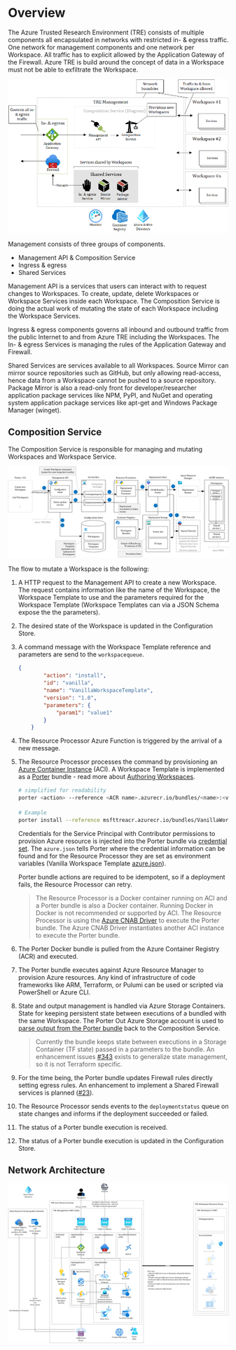 # Overview

The Azure Trusted Research Environment (TRE) consists of multiple components all encapsulated in networks with restricted in- & egress traffic. One network for management components and one network per Workspace. All traffic has to explicit allowed by the Application Gateway of the Firewall. Azure TRE is build around the concept of data in a Workspace must not be able to exfiltrate the Workspace.

![Architecture overview](./assets/archtecture-overview.png)

Management consists of three groups of components.

- Management API & Composition Service
- Ingress & egress
- Shared Services

Management API is a services that users can interact with to request changes to Workspaces. To create, update, delete Workspaces or Workspace Services inside each Workspace. The Composition Service is doing the actual work of mutating the state of each Workspace including the Workspace Services.

Ingress & egress components governs all inbound and outbound traffic from the public Internet to and from Azure TRE including the Workspaces. The In- & egress Services is managing the rules of the Application Gateway and Firewall.

Shared Services are services available to all Workspaces. Source Mirror can mirror source repositories such as GitHub, but only allowing read-access, hence data from a Workspace cannot be pushed to a source repository.
Package Mirror is also a read-only front for developer/researcher application package services like NPM, PyPI, and NuGet and operating system application package services like apt-get and Windows Package Manager (winget).

## Composition Service

The Composition Service is responsible for managing and mutating Workspaces and Workspace Service.

![Composition Service](./assets/composition-service.png)

The flow to mutate a Workspace is the following:

1. A HTTP request to the Management API to create a new Workspace. The request contains information like the name of the Workspace, the Workspace Template to use and the parameters required for the Workspace Template (Workspace Templates can via a JSON Schema expose the the parameters).
1. The desired state of the Workspace is updated in the Configuration Store.
1. A command message with the Workspace Template reference and parameters are send to the `workspacequeue`.

    ```JSON
    {
            "action": "install",
            "id": "vanilla",
            "name": "VanillaWorkspaceTemplate",
            "version": "1.0",
            "parameters": {
                "param1": "value1"
            }
        }
    ```

1. The Resource Processor Azure Function is triggered by the arrival of a new message.
1. The Resource Processor processes the command by provisioning an [Azure Container Instance](https://docs.microsoft.com/en-us/azure/container-instances/) (ACI). A Workspace Template is implemented as a [Porter](https://porter.sh/) bundle - read more about [Authoring Workspaces](authoring-workspaces.md).

    ```bash
    # simplified for readability
    porter <action> --reference <ACR name>.azurecr.io/bundles/<name>:<version> --params key=value --cred <credentials set name or file>
    
    # Example
    porter install --reference msfttreacr.azurecr.io/bundles/VanillaWorkspaceTemplate:1.0 --params param1=value1 --cred azure.json
    ```

    Credentials for the Service Principal with Contributor permissions to provision Azure resource is injected into the Porter bundle via [credential set](https://porter.sh/credentials/). The `azure.json` tells Porter where the credential information can be found and for the Resource Processor they are set as environment variables (Vanilla Workspace Template [azure.json](workspaces/vanilla/azure.json)).

    Porter bundle actions are required to be idempotent, so if a deployment fails, the Resource Processor can retry.

    > The Resource Processor is a Docker container running on ACI and a Porter bundle is also a Docker container. Running Docker in Docker is not recommended or supported by ACI. The Resource Processor is using the [Azure CNAB Driver](https://github.com/deislabs/cnab-azure-driver) to execute the Porter bundle. The Azure CNAB Driver instantiates another ACI instance to execute the Porter bundle.

1. The Porter Docker bundle is pulled from the Azure Container Registry (ACR) and executed.
1. The Porter bundle executes against Azure Resource Manager to provision Azure resources. Any kind of infrastructure of code frameworks like ARM, Terraform, or Pulumi can be used or scripted via PowerShell or Azure CLI.
1. State and output management is handled via Azure Storage Containers. State for keeping persistent state between executions of a bundled with the same Workspace. The Porter Out Azure Storage account is used to [parse output from the Porter bundle](https://github.com/deislabs/cnab-azure-driver#dealing-with-bundle-outputs) back to the Composition Service.

    > Currently the bundle keeps state between executions in a Storage Container (TF state) passed in a parameters to the bundle. An enhancement issues [#343](https://github.com/microsoft/AzureTRE/issues/343) exists to generalize state management, so it is not Terraform specific.

1. For the time being, the Porter bundle updates Firewall rules directly setting egress rules. An enhancement to implement a Shared Firewall services is planned ([#23](https://github.com/microsoft/AzureTRE/issues/23)).
1. The Resource Processor sends events to the `deploymentstatus` queue on state changes and informs if the deployment succeeded or failed.
1. The status of a Porter bundle execution is received.
1. The status of a Porter bundle execution is updated in the Configuration Store.

## Network Architecture

![Network Architecture](./assets/architecture.png)
